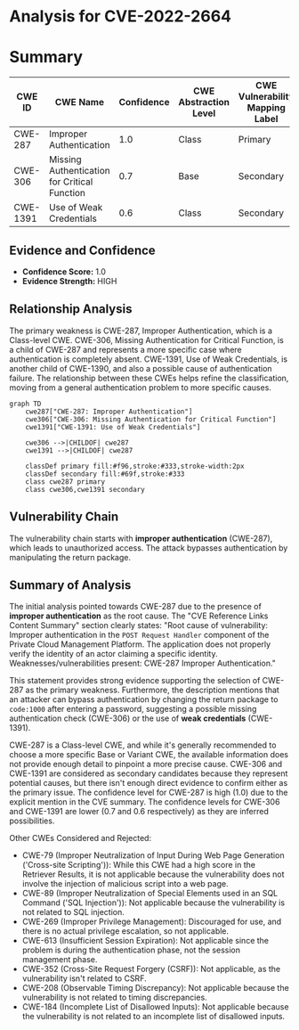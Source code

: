 # Analysis for CVE-2022-2664

# Summary
| CWE ID | CWE Name | Confidence | CWE Abstraction Level | CWE Vulnerability Mapping Label | CWE-Vulnerability Mapping Notes |
|---|---|---|---|---|---|
| CWE-287 | Improper Authentication | 1.0 | Class | Primary | Discouraged |
| CWE-306 | Missing Authentication for Critical Function | 0.7 | Base | Secondary | Allowed |
| CWE-1391 | Use of Weak Credentials | 0.6 | Class | Secondary | Allowed-with-Review |

## Evidence and Confidence

*   **Confidence Score:** 1.0
*   **Evidence Strength:** HIGH

## Relationship Analysis
The primary weakness is CWE-287, Improper Authentication, which is a Class-level CWE. CWE-306, Missing Authentication for Critical Function, is a child of CWE-287 and represents a more specific case where authentication is completely absent. CWE-1391, Use of Weak Credentials, is another child of CWE-1390, and also a possible cause of authentication failure. The relationship between these CWEs helps refine the classification, moving from a general authentication problem to more specific causes.

```mermaid
graph TD
    cwe287["CWE-287: Improper Authentication"]
    cwe306["CWE-306: Missing Authentication for Critical Function"]
    cwe1391["CWE-1391: Use of Weak Credentials"]

    cwe306 -->|CHILDOF| cwe287
    cwe1391 -->|CHILDOF| cwe287

    classDef primary fill:#f96,stroke:#333,stroke-width:2px
    classDef secondary fill:#69f,stroke:#333
    class cwe287 primary
    class cwe306,cwe1391 secondary
```

## Vulnerability Chain
The vulnerability chain starts with **improper authentication** (CWE-287), which leads to unauthorized access. The attack bypasses authentication by manipulating the return package.

## Summary of Analysis
The initial analysis pointed towards CWE-287 due to the presence of **improper authentication** as the root cause. The "CVE Reference Links Content Summary" section clearly states: "Root cause of vulnerability: Improper authentication in the `POST Request Handler` component of the Private Cloud Management Platform. The application does not properly verify the identity of an actor claiming a specific identity. Weaknesses/vulnerabilities present: CWE-287 Improper Authentication."

This statement provides strong evidence supporting the selection of CWE-287 as the primary weakness. Furthermore, the description mentions that an attacker can bypass authentication by changing the return package to `code:1000` after entering a password, suggesting a possible missing authentication check (CWE-306) or the use of **weak credentials** (CWE-1391).

CWE-287 is a Class-level CWE, and while it's generally recommended to choose a more specific Base or Variant CWE, the available information does not provide enough detail to pinpoint a more precise cause. CWE-306 and CWE-1391 are considered as secondary candidates because they represent potential causes, but there isn't enough direct evidence to confirm either as the primary issue. The confidence level for CWE-287 is high (1.0) due to the explicit mention in the CVE summary. The confidence levels for CWE-306 and CWE-1391 are lower (0.7 and 0.6 respectively) as they are inferred possibilities.

Other CWEs Considered and Rejected:

*   CWE-79 (Improper Neutralization of Input During Web Page Generation ('Cross-site Scripting')): While this CWE had a high score in the Retriever Results, it is not applicable because the vulnerability does not involve the injection of malicious script into a web page.
*   CWE-89 (Improper Neutralization of Special Elements used in an SQL Command ('SQL Injection')): Not applicable because the vulnerability is not related to SQL injection.
*   CWE-269 (Improper Privilege Management): Discouraged for use, and there is no actual privilege escalation, so not applicable.
*   CWE-613 (Insufficient Session Expiration): Not applicable since the problem is during the authentication phase, not the session management phase.
*   CWE-352 (Cross-Site Request Forgery (CSRF)): Not applicable, as the vulnerability isn't related to CSRF.
*   CWE-208 (Observable Timing Discrepancy): Not applicable because the vulnerability is not related to timing discrepancies.
*   CWE-184 (Incomplete List of Disallowed Inputs): Not applicable because the vulnerability is not related to an incomplete list of disallowed inputs.